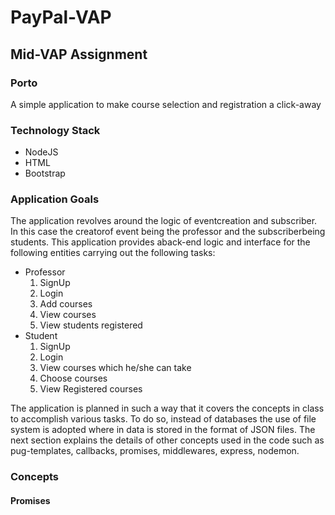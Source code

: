 # PayPal-VAP

## Mid-VAP Assignment

### Porto
A simple application to make course selection and registration a click-away

### Technology Stack
* NodeJS
* HTML
* Bootstrap
### Application Goals
The application revolves around the logic of eventcreation and subscriber. In this case the creatorof event being the professor and the subscriberbeing students. This application provides aback-end logic and interface for the following entities carrying out the following tasks:
* Professor
  1. SignUp
  2. Login
  3. Add courses
  4. View courses
  5. View students registered
* Student
  1. SignUp
  2. Login
  3. View courses which he/she can take
  4. Choose courses
  5. View Registered courses

The application is planned in such a way that it covers the concepts in class to accomplish various tasks. To do so, instead of databases the use of file system is adopted where in data is stored in the format of JSON files. The next section explains the details of other concepts used in the code such as pug-templates, callbacks, promises, middlewares, express, nodemon.
### Concepts
#### Promises
